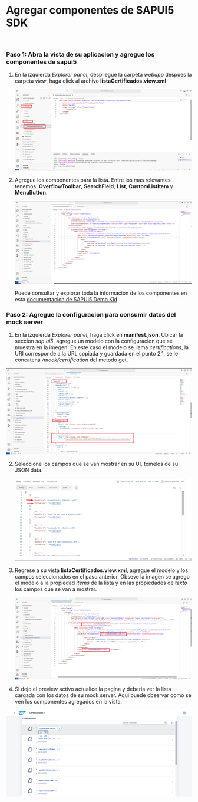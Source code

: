 # Agregar componentes de SAPUI5 SDK 

<br>

### Paso 1: Abra la vista de su aplicacion y agregue los componentes de sapui5

1. En la izquierda *Explorer panel*, despliegue la carpeta *webapp* despues la carpeta *view*, haga click al archivo **listaCertificados.view.xml** 

   ![Open view](img/n01-open-view.png)
   

2. Agregue los componentes para la lista. Entre los mas relevantes tenemos: **OverflowToolbar**, **SearchField**, **List**, **CustomListItem** y **MenuButton**.

   ![Add components](img/n02-add-components-sapui5.png)

   Puede consultar y explorar toda la informacion de los componentes en esta [documentacion de SAPUI5 Demo Kid](https://sapui5.hana.ondemand.com/).

### Paso 2: Agregue la configuracion para consumir datos del mock server

1.  En la izquierda *Explorer panel*, haga click en **manifest.json**. Ubicar la seccion *sap.ui5*, agregue un modelo con la configuracion que se muestra en la imegen. En este caso el modelo se llama *certifications*, la URI corresponde a la URL copiada y guardada en el punto 2.1, se le concatena */mock/certification* del metodo get.

   ![Add config mock server](img/n03-config-model.png)

2. Seleccione los campos que se van mostrar en su UI, tomelos de su JSON data.  

   ![Json data](img/n04-app-json-fields.png) 

3. Regrese a su vista **listaCertificados.view.xml**, agregue el modelo y los campos seleccionados en el paso anterior. Obseve la imagen se agrego el modelo a la propiedad *items* de la lista y en las propiedades de *texto* los campos que se van a mostrar. 

    ![Add data value](img/n05-add-value-data.png)

4.  Si dejo el preview activo actualice la pagina y deberia ver la lista cargada con los datos de su mock server. Aqui puede observar como se ven los componentes agregados en la vista.

   ![Json data](img/n06-preview-app.png)

